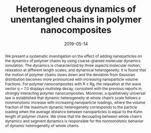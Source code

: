 ---
title: "Heterogeneous dynamics of unentangled chains in polymer nanocomposites"
authors:
- Li-Jun Dai
- Cui-Liu Fu
- You-Liang Zhu
- Zhao-Yan Sun
date: "2019-05-14"
doi: "10.1063/1.5089816"
publication_types: ["期刊文章"]
publication: "The Journal of Chemical Physics"
abstract: "
<!--more-->
We present a systematic investigation on the effect of adding  nanoparticles on the dynamics of polymer chains by using coarse-grained  molecular dynamics simulation. The dynamics is characterized by three  aspects:molecular motion, relaxation at different length scales, and  dynamical heterogeneity. It is found that the motion of polymer chains  slows down and the deviation from Gaussian distribution becomes more  pronounced with increasing nanoparticle volume fractions. For polymer  nanocomposites with R ≤ Rg, the relaxation at the wave vector q = 7.0  displays multistep decay, consistent with the previous reports in  strongly interacting polymer nanocomposites. Moreover, a qualitatively  universal law is established that dynamic heterogeneity at whole chain’s  scale follows a nonmonotonic increase with increasing nanoparticle  loadings, where the volume fraction of the maximum dynamic heterogeneity  corresponds to the particle loading when the average distance between  nanoparticles is equal to the Kuhn length of polymer chains. We show  that the decoupling between whole chain’s dynamics and segment dynamics  is responsible for the nonmonotonic behavior of dynamic heterogeneity of  whole chains."
url_pdf: "https://pubs.aip.org/jcp/article/150/18/184903/198657/Heterogeneous-dynamics-of-unentangled-chains-in"
---